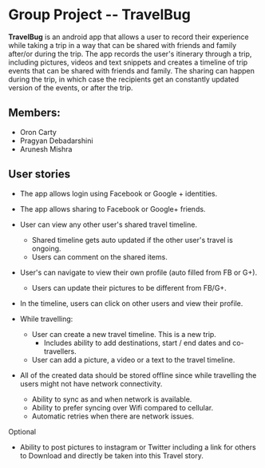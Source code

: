 # Group Project -- TravelBug

**TravelBug** is an android app that allows a user to record their experience while taking a trip in
a way that can be shared with friends and family after/or during the trip. The app records the
user's itinerary through a trip, including pictures, videos and text snippets and creates a timeline
of trip events that can be shared with friends and family. The sharing can happen during the trip,
in which case the recipients get an constantly updated version of the events, or after the trip.


## Members:
* Oron Carty
* Pragyan Debadarshini
* Arunesh Mishra


## User stories

* The app allows login using Facebook or Google + identities. 
* The app allows sharing to Facebook or Google+ friends.
* User can view any other user's shared travel timeline.
   * Shared timeline gets auto updated if the other user's travel is ongoing.
   * Users can comment on the shared items.
* User's can navigate to view their own profile (auto filled from FB or G+).
  * Users can update their pictures to be different from FB/G+.
* In the timeline, users can click on other users and view their profile.
* While travelling:
   * User can create a new travel timeline. This is a new trip.
        * Includes ability to add destinations, start / end dates and co-travellers. 
   * User can add a picture, a video or a text to the travel timeline.

* All of the created data should be stored offline since while travelling the users might not have
  network connectivity.
    * Ability to sync as and when network is available.
    * Ability to prefer syncing over Wifi compared to cellular.
    * Automatic retries when there are network issues.

Optional 
* Ability to post pictures to instagram or Twitter including a link for others to Download and
  directly be taken into this Travel story.
 

